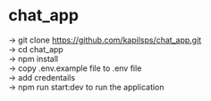 # chat_app

-> git clone https://github.com/kapilsps/chat_app.git <br>
-> cd chat_app <br>
-> npm install<br>
-> copy .env.example file to .env file <br>
-> add credentails <br>
-> npm run start:dev to run the application<br>

